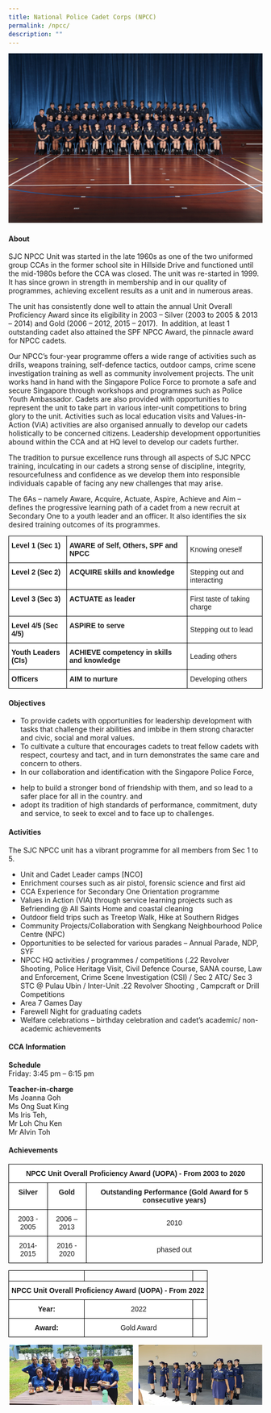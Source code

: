 ```yaml
---
title: National Police Cadet Corps (NPCC)
permalink: /npcc/
description: ""
---
```

![](/images/CCA/2023/national%20police%20cadet%20corps.jpg)

#### **About**

SJC NPCC Unit was started in the late 1960s as one of the two uniformed group CCAs in the former school site in Hillside Drive and functioned until the mid-1980s before the CCA was closed. The unit was re-started in 1999. It has since grown in strength in membership and in our quality of programmes, achieving excellent results as a unit and in numerous areas.

 The unit has consistently done well to attain the annual Unit Overall Proficiency Award since its eligibility in 2003 – Silver (2003 to 2005 &amp; 2013 – 2014) and Gold (2006 – 2012, 2015 – 2017).&nbsp; In addition, at least 1 outstanding cadet also attained the SPF NPCC Award, the pinnacle award for NPCC cadets.

 Our NPCC’s four-year programme offers a wide range of activities such as drills, weapons training, self-defence tactics, outdoor camps, crime scene investigation training as well as community involvement projects. The unit works hand in hand with the Singapore Police Force to promote a safe and secure Singapore through workshops and programmes such as Police Youth Ambassador. Cadets are also provided with opportunities to represent the unit to take part in various inter-unit competitions to bring glory to the unit. Activities such as local education visits and Values-in-Action (ViA) activities are also organised annually to develop our cadets holistically to be concerned citizens. Leadership development opportunities abound within the CCA and at HQ level to develop our cadets further.

The tradition to pursue excellence runs through all aspects of SJC NPCC training, inculcating in our cadets a strong sense of discipline, integrity, resourcefulness and confidence as we develop them into responsible individuals capable of facing any new challenges that may arise.

The 6As – namely Aware, Acquire, Actuate, Aspire, Achieve and Aim – defines the progressive learning path of a cadet from a new recruit at Secondary One to a youth leader and an officer. It also identifies the six desired training outcomes of its programmes.

 <style type="text/css">
.tg  {border-collapse:collapse;border-spacing:0;}
.tg td{border-color:black;border-style:solid;border-width:1px;font-family:Arial, sans-serif;font-size:14px;
  overflow:hidden;padding:10px 5px;word-break:normal;}
.tg th{border-color:black;border-style:solid;border-width:1px;font-family:Arial, sans-serif;font-size:14px;
  font-weight:normal;overflow:hidden;padding:10px 5px;word-break:normal;}
.tg .tg-dgl5{background-color:#FFF;font-weight:bold;text-align:left;vertical-align:top}
.tg .tg-zr06{background-color:#FFF;text-align:left;vertical-align:middle}
</style>
<table class="tg">
<thead>
  <tr>
    <th class="tg-dgl5">Level 1 (Sec 1)<br></th>
    <th class="tg-dgl5">AWARE of Self, Others, SPF and NPCC<br></th>
    <th class="tg-zr06">Knowing oneself<br></th>
  </tr>
</thead>
<tbody>
  <tr>
    <td class="tg-dgl5">Level 2 (Sec 2)<br></td>
    <td class="tg-dgl5">ACQUIRE skills and knowledge<br></td>
    <td class="tg-zr06">Stepping out and interacting<br></td>
  </tr>
  <tr>
    <td class="tg-dgl5">Level 3 (Sec 3)<br></td>
    <td class="tg-dgl5">ACTUATE as leader<br></td>
    <td class="tg-zr06">First taste of taking charge<br></td>
  </tr>
  <tr>
    <td class="tg-dgl5">Level 4/5 (Sec 4/5)<br></td>
    <td class="tg-dgl5">ASPIRE to serve<br></td>
    <td class="tg-zr06">Stepping out to lead<br></td>
  </tr>
  <tr>
    <td class="tg-dgl5">Youth Leaders (CIs)<br></td>
    <td class="tg-dgl5">ACHIEVE competency in skills and knowledge<br></td>
    <td class="tg-zr06">Leading others<br></td>
  </tr>
  <tr>
    <td class="tg-dgl5">Officers<br></td>
    <td class="tg-dgl5">AIM to nurture<br></td>
    <td class="tg-zr06">Developing others</td>
  </tr>
</tbody>
</table>

#### **Objectives**
*   To provide cadets with opportunities for leadership development with tasks that challenge their abilities and imbibe in them strong character and civic, social and moral values.
*   To cultivate a culture that encourages cadets to treat fellow cadets with respect, courtesy and tact, and in turn demonstrates the same care and concern to others.
*   In our collaboration and identification with the Singapore Police Force,
- help to build a stronger bond of friendship with them, and so lead to a safer place for all in the country.
and
- adopt its tradition of high standards of performance, commitment, duty and service, to seek to excel and to face up to challenges.

#### **Activities**


The SJC NPCC unit has a vibrant programme for all members from Sec 1 to 5.

*   Unit and Cadet Leader camps \[NCO\]
*   Enrichment courses such as air pistol, forensic science and first aid
*   CCA Experience for Secondary One Orientation programme
*   Values in Action (VIA) through service learning projects such as Befriending @ All Saints Home and coastal cleaning
*   Outdoor field trips such as Treetop Walk, Hike at Southern Ridges
*   Community Projects/Collaboration with Sengkang Neighbourhood Police Centre (NPC)
*   Opportunities to be selected for various parades – Annual Parade, NDP, SYF
*   NPCC HQ activities / programmes / competitions (.22 Revolver Shooting, Police Heritage Visit, Civil Defence Course, SANA course, Law and Enforcement, Crime Scene Investigation (CSI) / Sec 2 ATC/ Sec 3 STC @ Pulau Ubin / Inter-Unit .22 Revolver Shooting , Campcraft or Drill Competitions
*   Area 7 Games Day
*   Farewell Night for graduating cadets
*   Welfare celebrations – birthday celebration and cadet’s academic/ non-academic achievements

#### **CCA Information**

**Schedule**        
<br>Friday: 3:45 pm – 6:15 pm<br>

**Teacher-in-charge**
<br>Ms Joanna Goh<br> Ms Ong Suat King<br>Ms Iris Teh,<br>Mr Loh Chu Ken<br>Mr Alvin Toh<br>

#### **Achievements**


<style type="text/css">
.tg  {border-collapse:collapse;border-spacing:0;}
.tg td{border-color:black;border-style:solid;border-width:1px;font-family:Arial, sans-serif;font-size:14px;
  overflow:hidden;padding:10px 5px;word-break:normal;}
.tg th{border-color:black;border-style:solid;border-width:1px;font-family:Arial, sans-serif;font-size:14px;
  font-weight:normal;overflow:hidden;padding:10px 5px;word-break:normal;}
.tg .tg-9hzb{background-color:#FFF;font-weight:bold;text-align:center;vertical-align:top}
.tg .tg-f4yw{background-color:#FFF;text-align:center;vertical-align:middle}
</style>
<table class="tg">
<thead>
  <tr>
    <th class="tg-9hzb" colspan="3">NPCC Unit Overall Proficiency Award (UOPA) - From 2003 to 2020<br></th>
  </tr>
</thead>
<tbody>
  <tr>
    <td class="tg-9hzb">Silver<br></td>
    <td class="tg-9hzb">Gold<br></td>
    <td class="tg-9hzb">Outstanding Performance (Gold Award for 5 consecutive years)<br></td>
  </tr>
  <tr>
    <td class="tg-f4yw">2003 - 2005<br></td>
    <td class="tg-f4yw">2006 – 2013<br></td>
    <td class="tg-f4yw">2010<br></td>
  </tr>
  <tr>
    <td class="tg-f4yw">2014- 2015<br></td>
    <td class="tg-f4yw">2016 - 2020<br></td>
    <td class="tg-f4yw">phased out</td>
  </tr>
</tbody>
</table>
  

<style type="text/css">
.tg  {border-collapse:collapse;border-spacing:0;}
.tg td{border-color:black;border-style:solid;border-width:1px;font-family:Arial, sans-serif;font-size:14px;
  overflow:hidden;padding:10px 5px;word-break:normal;}
.tg th{border-color:black;border-style:solid;border-width:1px;font-family:Arial, sans-serif;font-size:14px;
  font-weight:normal;overflow:hidden;padding:10px 5px;word-break:normal;}
.tg .tg-f4yw{background-color:#FFF;text-align:center;vertical-align:middle}
.tg .tg-0lax{text-align:left;vertical-align:top}
.tg .tg-9hzb{background-color:#FFF;font-weight:bold;text-align:center;vertical-align:top}
.tg .tg-7yig{background-color:#FFF;text-align:center;vertical-align:top}
</style>
<table class="tg">
<thead>
  <tr>
    <th class="tg-f4yw"></th>
    <th class="tg-0lax"></th>
    <th class="tg-0lax"></th>
  </tr>
</thead>
<tbody>
  <tr>
    <td class="tg-9hzb" colspan="3">NPCC Unit Overall Proficiency Award (UOPA) - From 2022<br></td>
  </tr>
  <tr>
    <td class="tg-9hzb">Year:<br></td>
    <td class="tg-f4yw">2022<br></td>
    <td class="tg-7yig"></td>
  </tr>
  <tr>
    <td class="tg-9hzb">Award:<br></td>
    <td class="tg-f4yw">Gold Award<br></td>
    <td class="tg-7yig"></td>
  </tr>
</tbody>
</table>
 
![](/images/CCA/Uniformed%20Groups/National%20Police%20Cadet%20Corps/N2.png)